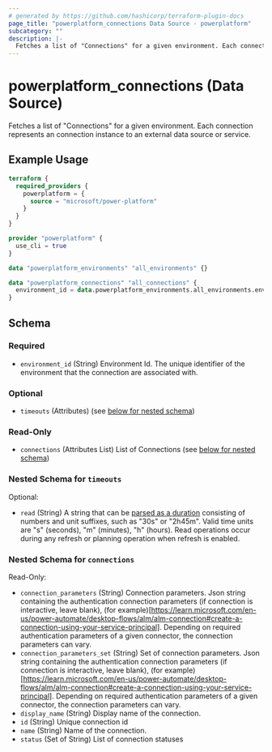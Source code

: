 ```yaml
---
# generated by https://github.com/hashicorp/terraform-plugin-docs
page_title: "powerplatform_connections Data Source - powerplatform"
subcategory: ""
description: |-
  Fetches a list of "Connections" for a given environment. Each connection represents an connection instance to an external data source or service.
---
```


# powerplatform_connections (Data Source)

Fetches a list of "Connections" for a given environment. Each connection represents an connection instance to an external data source or service.

## Example Usage

```terraform
terraform {
  required_providers {
    powerplatform = {
      source = "microsoft/power-platform"
    }
  }
}

provider "powerplatform" {
  use_cli = true
}

data "powerplatform_environments" "all_environments" {}

data "powerplatform_connections" "all_connections" {
  environment_id = data.powerplatform_environments.all_environments.environments[0].id
}
```

<!-- schema generated by tfplugindocs -->
## Schema

### Required

- `environment_id` (String) Environment Id. The unique identifier of the environment that the connection are associated with.

### Optional

- `timeouts` (Attributes) (see [below for nested schema](#nestedatt--timeouts))

### Read-Only

- `connections` (Attributes List) List of Connections (see [below for nested schema](#nestedatt--connections))

<a id="nestedatt--timeouts"></a>
### Nested Schema for `timeouts`

Optional:

- `read` (String) A string that can be [parsed as a duration](https://pkg.go.dev/time#ParseDuration) consisting of numbers and unit suffixes, such as "30s" or "2h45m". Valid time units are "s" (seconds), "m" (minutes), "h" (hours). Read operations occur during any refresh or planning operation when refresh is enabled.


<a id="nestedatt--connections"></a>
### Nested Schema for `connections`

Read-Only:

- `connection_parameters` (String) Connection parameters. Json string containing the authentication connection parameters (if connection is interactive, leave blank), (for example)[https://learn.microsoft.com/en-us/power-automate/desktop-flows/alm/alm-connection#create-a-connection-using-your-service-principal]. Depending on required authentication parameters of a given connector, the connection parameters can vary.
- `connection_parameters_set` (String) Set of connection parameters. Json string containing the authentication connection parameters (if connection is interactive, leave blank), (for example)[https://learn.microsoft.com/en-us/power-automate/desktop-flows/alm/alm-connection#create-a-connection-using-your-service-principal]. Depending on required authentication parameters of a given connector, the connection parameters can vary.
- `display_name` (String) Display name of the connection.
- `id` (String) Unique connection id
- `name` (String) Name of the connection.
- `status` (Set of String) List of connection statuses
